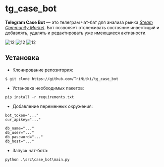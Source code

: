 # tg_case_bot
 __Telegram Case Bot__ — это телеграм чат-бат для анализа рынка [*Steam Community Market*](https://steamcommunity.com/market/). Бот позволяет отслеживать состояние инвестиций и добавлять, удалять и редактировать уже имеющиеся активности.

![12](https://img.shields.io/github/pipenv/locked/python-version/TriNitki/tg_case_bot?logo=python) ![12](https://img.shields.io/github/pipenv/locked/dependency-version/TriNitki/tg_case_bot/pytelegrambotapi?label=Telebot&logo=telegram) ![12](https://img.shields.io/badge/PostgreSQL-15.2-red/?color=blue&logo=postgresql&logoColor=white)


## Установка

+ Клонирование репозитория: 
```
$ git clone https://github.com/TriNitki/tg_case_bot
```
+ Установка необходимых пакетов: 
```
pip install -r requirements.txt
```
+ Добавление переменных окружения:
```
bot_token="..."
cur_apikey="..."

db_name="..."
db_user="..."
db_password="..."
db_host="..."
```
+ Запуск чат-бота:
```
python .\src\case_bot\main.py
```
